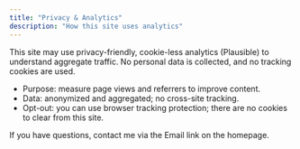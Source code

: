 ```yaml
---
title: "Privacy & Analytics"
description: "How this site uses analytics"
---
```


This site may use privacy-friendly, cookie-less analytics (Plausible) to understand aggregate traffic. No personal data is collected, and no tracking cookies are used.

- Purpose: measure page views and referrers to improve content.
- Data: anonymized and aggregated; no cross-site tracking.
- Opt-out: you can use browser tracking protection; there are no cookies to clear from this site.

If you have questions, contact me via the Email link on the homepage.
